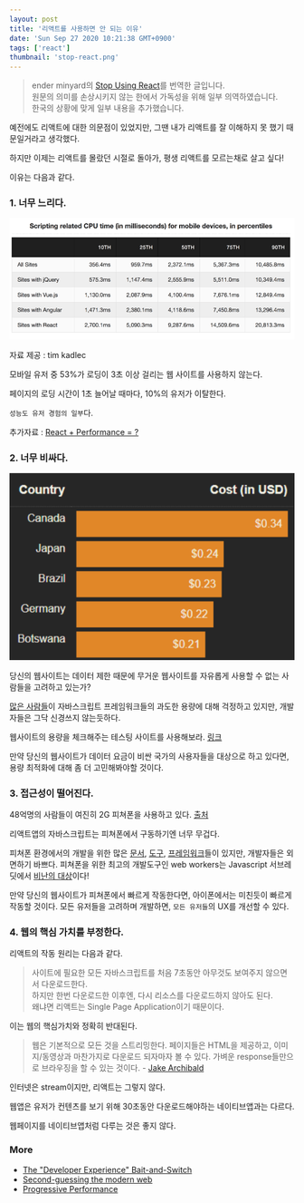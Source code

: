 ```yaml
---
layout: post
title: '리액트를 사용하면 안 되는 이유'
date: 'Sun Sep 27 2020 10:21:38 GMT+0900'
tags: ['react']
thumbnail: 'stop-react.png'
---
```


> ender minyard의 [Stop Using React](https://dev.to/ender_minyard/why-you-should-stop-using-react-g7c)를 번역한 글입니다.<br>원문의 의미를 손상시키지 않는 한에서 가독성을 위해 일부 의역하였습니다.<br>
> 한국의 상황에 맞게 일부 내용을 추가했습니다.

예전에도 리액트에 대한 의문점이 있었지만, 그땐 내가 리액트를 잘 이해하지 못 했기 때문일거라고 생각했다.

하지만 이제는 리액트를 몰랐던 시절로 돌아가, 평생 리액트를 모르는채로 살고 싶다!

이유는 다음과 같다.

### 1. 너무 느리다.

![React Slow](./react-slow.png)

자료 제공 : tim kadlec

모바일 유저 중 53%가 로딩이 3초 이상 걸리는 웹 사이트를 사용하지 않는다.

페이지의 로딩 시간이 1초 늘어날 때마다, 10%의 유저가 이탈한다.

`성능도 유저 경험의 일부`다.

추가자료 : [React + Performance = ?](https://aerotwist.com/blog/react-plus-performance-equals-what/)

### 2. 너무 비싸다.

![Data cost](./data-cost.png)

당신의 웹사이트는 데이터 제한 때문에 무거운 웹사이트를 자유롭게 사용할 수 없는 사람들을 고려하고 있는가?

[많은 사람들](https://macwright.com/2020/05/10/spa-fatigue.html)이 자바스크립트 프레임워크들의 과도한 용량에 대해 걱정하고 있지만, 개발자들은 그닥 신경쓰지 않는듯하다.

웹사이트의 용량을 체크해주는 테스팅 사이트를 사용해보라. [링크](https://whatdoesmysitecost.com/test/200927_AH_c905512b46e8c471bb31434d292cea52)

만약 당신의 웹사이트가 데이터 요금이 비싼 국가의 사용자들을 대상으로 하고 있다면, 용량 최적화에 대해 좀 더 고민해봐야할 것이다.

### 3. 접근성이 떨어진다.

48억명의 사람들이 여진히 2G 피쳐폰을 사용하고 있다. [출처](https://www.bankmycell.com/blog/how-many-phones-are-in-the-world)

리액트앱의 자바스크립트는 피쳐폰에서 구동하기엔 너무 무겁다.

피쳐폰 환경에서의 개발을 위한 많은 [문서](https://dev.to/addyosmani/loading-web-pages-fast-on-a-20-feature-phone-8h6), [도구](https://developer.mozilla.org/en-US/docs/Web/API/Web_Workers_API/Using_web_workers), [프레임워크](https://preactjs.com/)들이 있지만, 개발자들은 외면하기 바쁘다. 피쳐폰을 위한 최고의 개발도구인 web workers는 Javascript 서브레딧에서 [비난의 대상](https://www.reddit.com/r/javascript/comments/cv56c9/should_you_should_be_using_web_workers_hint/)이다!

만약 당신의 웹사이트가 피쳐폰에서 빠르게 작동한다면, 아이폰에서는 미친듯이 빠르게 작동할 것이다. 모든 유저들을 고려하며 개발하면, `모든 유저들`의 UX를 개선할 수 있다.

### 4. 웹의 핵심 가치를 부정한다.

리액트의 작동 원리는 다음과 같다.

> 사이트에 필요한 모든 자바스크립트를 처음 7초동안 아무것도 보여주지 않으면서 다운로드한다.<br>
> 하지만 한번 다운로드한 이후엔, 다시 리소스를 다운로드하지 않아도 된다.<br>왜냐면 리액트는 Single Page Application이기 때문이다.

이는 웹의 핵심가치와 정확히 반대된다.

> 웹은 기본적으로 모든 것을 스트리밍한다.
> 페이지들은 HTML을 제공하고, 이미지/동영상과 마찬가지로 다운로드 되자마자 볼 수 있다. 가벼운 response들만으로 브라우징을 할 수 있는 것이다.
> \- [Jake Archibald](https://invidious.snopyta.org/watch?v=G9PpImUEeUA)

인터넷은 stream이지만, 리액트는 그렇지 않다.

웹앱은 유저가 컨텐츠를 보기 위해 30초동안 다운로드해야하는 네이티브앱과는 다르다.

웹페이지를 네이티브앱처럼 다루는 것은 좋지 않다.

### More

- [The "Developer Experience" Bait-and-Switch](https://infrequently.org/2018/09/the-developer-experience-bait-and-switch/)
- [Second-guessing the modern web](https://macwright.com/2020/05/10/spa-fatigue.html)
- [Progressive Performance](https://invidious.snopyta.org/watch?v=4bZvq3nodf4)
